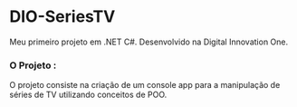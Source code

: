 # DIO-SeriesTV
 Meu primeiro projeto em .NET C#. Desenvolvido na Digital Innovation One.
### O Projeto :
 O projeto consiste na criação de um console app para a manipulação de séries de TV utilizando conceitos de POO.
